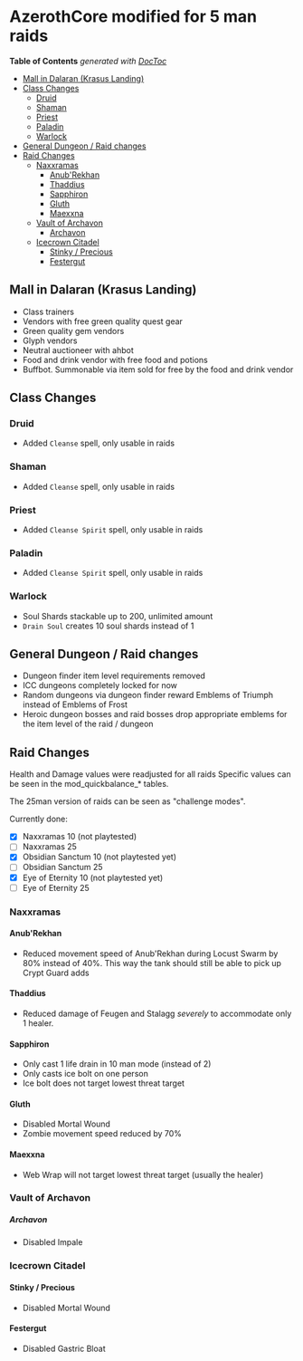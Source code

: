 # AzerothCore modified for 5 man raids

<!-- START doctoc generated TOC please keep comment here to allow auto update -->
<!-- DON'T EDIT THIS SECTION, INSTEAD RE-RUN doctoc TO UPDATE -->
**Table of Contents**  *generated with [DocToc](https://github.com/thlorenz/doctoc)*

- [Mall in Dalaran (Krasus Landing)](#mall-in-dalaran-krasus-landing)
- [Class Changes](#class-changes)
  - [Druid](#druid)
  - [Shaman](#shaman)
  - [Priest](#priest)
  - [Paladin](#paladin)
  - [Warlock](#warlock)
- [General Dungeon / Raid changes](#general-dungeon--raid-changes)
- [Raid Changes](#raid-changes)
  - [Naxxramas](#naxxramas)
    - [Anub'Rekhan](#anubrekhan)
    - [Thaddius](#thaddius)
    - [Sapphiron](#sapphiron)
    - [Gluth](#gluth)
    - [Maexxna](#maexxna)
  - [Vault of Archavon](#vault-of-archavon)
      - [Archavon](#archavon)
  - [Icecrown Citadel](#icecrown-citadel)
    - [Stinky / Precious](#stinky--precious)
    - [Festergut](#festergut)

<!-- END doctoc generated TOC please keep comment here to allow auto update -->

## Mall in Dalaran (Krasus Landing)

* Class trainers
* Vendors with free green quality quest gear
* Green quality gem vendors
* Glyph vendors
* Neutral auctioneer with ahbot
* Food and drink vendor with free food and potions
* Buffbot. Summonable via item sold for free by the food and drink vendor

## Class Changes

### Druid

* Added `Cleanse` spell, only usable in raids

### Shaman

* Added `Cleanse` spell, only usable in raids

### Priest

* Added `Cleanse Spirit` spell, only usable in raids

### Paladin

* Added `Cleanse Spirit` spell, only usable in raids

### Warlock

* Soul Shards stackable up to 200, unlimited amount
* `Drain Soul` creates 10 soul shards instead of 1

## General Dungeon / Raid changes

* Dungeon finder item level requirements removed
* ICC dungeons completely locked for now
* Random dungeons via dungeon finder reward Emblems of Triumph instead of Emblems of Frost
* Heroic dungeon bosses and raid bosses drop appropriate emblems for the item level of the raid / dungeon

## Raid Changes

Health and Damage values were readjusted for all raids
Specific values can be seen in the mod_quickbalance_* tables.

The 25man version of raids can be seen as "challenge modes".

Currently done:

- [x] Naxxramas 10 (not playtested)
- [ ] Naxxramas 25
- [x] Obsidian Sanctum 10 (not playtested yet)
- [ ] Obsidian Sanctum 25
- [x] Eye of Eternity 10 (not playtested yet)
- [ ] Eye of Eternity 25

### Naxxramas

#### Anub'Rekhan
* Reduced movement speed of Anub'Rekhan during Locust Swarm by 80% instead of 40%. This way the tank should still be able to pick up Crypt Guard adds

#### Thaddius
* Reduced damage of Feugen and Stalagg _severely_ to accommodate only 1 healer.

#### Sapphiron
* Only cast 1 life drain in 10 man mode (instead of 2)
* Only casts ice bolt on one person
* Ice bolt does not target lowest threat target

#### Gluth
* Disabled Mortal Wound
* Zombie movement speed reduced by 70%

#### Maexxna
* Web Wrap will not target lowest threat target (usually the healer)

### Vault of Archavon

##### Archavon

* Disabled Impale

### Icecrown Citadel

#### Stinky / Precious

* Disabled Mortal Wound

#### Festergut

*  Disabled Gastric Bloat